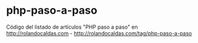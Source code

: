php-paso-a-paso
===============

Código del listado de artículos "PHP paso a paso" en http://rolandocaldas.com - http://rolandocaldas.com/tag/php-paso-a-paso
